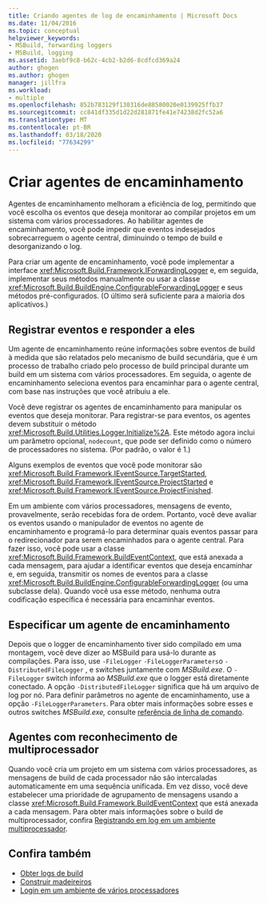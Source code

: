 ```yaml
---
title: Criando agentes de log de encaminhamento | Microsoft Docs
ms.date: 11/04/2016
ms.topic: conceptual
helpviewer_keywords:
- MSBuild, forwarding loggers
- MSBuild, logging
ms.assetid: 3aebf9c8-b62c-4cb2-b2d6-8cdfcd369a24
author: ghogen
ms.author: ghogen
manager: jillfra
ms.workload:
- multiple
ms.openlocfilehash: 852b783129f130316de88580020e0139925ffb37
ms.sourcegitcommit: cc841df335d1d22d281871fe41e74238d2fc52a6
ms.translationtype: MT
ms.contentlocale: pt-BR
ms.lasthandoff: 03/18/2020
ms.locfileid: "77634299"
---
```

# <a name="create-forwarding-loggers"></a>Criar agentes de encaminhamento

Agentes de encaminhamento melhoram a eficiência de log, permitindo que você escolha os eventos que deseja monitorar ao compilar projetos em um sistema com vários processadores. Ao habilitar agentes de encaminhamento, você pode impedir que eventos indesejados sobrecarreguem o agente central, diminuindo o tempo de build e desorganizando o log.

 Para criar um agente de encaminhamento, você pode implementar a interface <xref:Microsoft.Build.Framework.IForwardingLogger> e, em seguida, implementar seus métodos manualmente ou usar a classe <xref:Microsoft.Build.BuildEngine.ConfigurableForwardingLogger> e seus métodos pré-configurados. (O último será suficiente para a maioria dos aplicativos.)

## <a name="register-events-and-respond-to-them"></a>Registrar eventos e responder a eles

 Um agente de encaminhamento reúne informações sobre eventos de build à medida que são relatados pelo mecanismo de build secundária, que é um processo de trabalho criado pelo processo de build principal durante um build em um sistema com vários processadores. Em seguida, o agente de encaminhamento seleciona eventos para encaminhar para o agente central, com base nas instruções que você atribuiu a ele.

 Você deve registrar os agentes de encaminhamento para manipular os eventos que deseja monitorar. Para registrar-se para eventos, os agentes devem substituir o método <xref:Microsoft.Build.Utilities.Logger.Initialize%2A>. Este método agora inclui um parâmetro opcional, `nodecount`, que pode ser definido como o número de processadores no sistema. (Por padrão, o valor é 1.)

 Alguns exemplos de eventos que você pode monitorar são <xref:Microsoft.Build.Framework.IEventSource.TargetStarted>, <xref:Microsoft.Build.Framework.IEventSource.ProjectStarted> e <xref:Microsoft.Build.Framework.IEventSource.ProjectFinished>.

 Em um ambiente com vários processadores, mensagens de evento, provavelmente, serão recebidas fora de ordem. Portanto, você deve avaliar os eventos usando o manipulador de eventos no agente de encaminhamento e programá-lo para determinar quais eventos passar para o redirecionador para serem encaminhados para o agente central. Para fazer isso, você pode usar a classe <xref:Microsoft.Build.Framework.BuildEventContext>, que está anexada a cada mensagem, para ajudar a identificar eventos que deseja encaminhar e, em seguida, transmitir os nomes de eventos para a classe <xref:Microsoft.Build.BuildEngine.ConfigurableForwardingLogger> (ou uma subclasse dela). Quando você usa esse método, nenhuma outra codificação específica é necessária para encaminhar eventos.

## <a name="specify-a-forwarding-logger"></a>Especificar um agente de encaminhamento

 Depois que o logger de encaminhamento tiver sido compilado em uma montagem, você deve dizer ao MSBuild para usá-lo durante as compilações. Para isso, use `-FileLogger` `-FileLoggerParameters`o `-DistributedFileLogger` , e switches juntamente com *MSBuild.exe*. O `-FileLogger` switch informa ao *MSBuild.exe* que o logger está diretamente conectado. A opção `-DistributedFileLogger` significa que há um arquivo de log por nó. Para definir parâmetros no agente de encaminhamento, use a opção `-FileLoggerParameters`. Para obter mais informações sobre esses e outros switches *MSBuild.exe,* consulte [referência de linha de comando](../msbuild/msbuild-command-line-reference.md).

## <a name="multi-processor-aware-loggers"></a>Agentes com reconhecimento de multiprocessador

 Quando você cria um projeto em um sistema com vários processadores, as mensagens de build de cada processador não são intercaladas automaticamente em uma sequência unificada. Em vez disso, você deve estabelecer uma prioridade de agrupamento de mensagens usando a classe <xref:Microsoft.Build.Framework.BuildEventContext> que está anexada a cada mensagem. Para obter mais informações sobre o build de multiprocessador, confira [Registrando em log em um ambiente multiprocessador](../msbuild/logging-in-a-multi-processor-environment.md).

## <a name="see-also"></a>Confira também

- [Obter logs de build](../msbuild/obtaining-build-logs-with-msbuild.md)
- [Construir madeireiros](../msbuild/build-loggers.md)
- [Login em um ambiente de vários processadores](../msbuild/logging-in-a-multi-processor-environment.md)